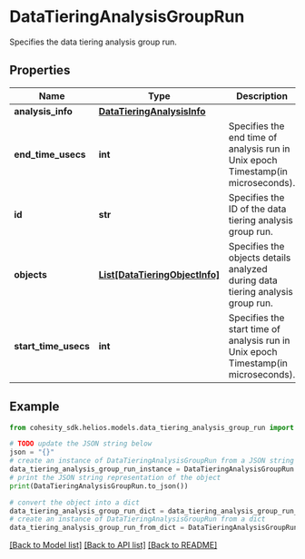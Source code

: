 # DataTieringAnalysisGroupRun

Specifies the data tiering analysis group run.

## Properties

Name | Type | Description | Notes
------------ | ------------- | ------------- | -------------
**analysis_info** | [**DataTieringAnalysisInfo**](DataTieringAnalysisInfo.md) |  | [optional] 
**end_time_usecs** | **int** | Specifies the end time of analysis run in Unix epoch Timestamp(in microseconds). | [optional] 
**id** | **str** | Specifies the ID of the data tiering analysis group run. | [optional] 
**objects** | [**List[DataTieringObjectInfo]**](DataTieringObjectInfo.md) | Specifies the objects details analyzed during data tiering analysis group run. | [optional] 
**start_time_usecs** | **int** | Specifies the start time of analysis run in Unix epoch Timestamp(in microseconds). | [optional] 

## Example

```python
from cohesity_sdk.helios.models.data_tiering_analysis_group_run import DataTieringAnalysisGroupRun

# TODO update the JSON string below
json = "{}"
# create an instance of DataTieringAnalysisGroupRun from a JSON string
data_tiering_analysis_group_run_instance = DataTieringAnalysisGroupRun.from_json(json)
# print the JSON string representation of the object
print(DataTieringAnalysisGroupRun.to_json())

# convert the object into a dict
data_tiering_analysis_group_run_dict = data_tiering_analysis_group_run_instance.to_dict()
# create an instance of DataTieringAnalysisGroupRun from a dict
data_tiering_analysis_group_run_from_dict = DataTieringAnalysisGroupRun.from_dict(data_tiering_analysis_group_run_dict)
```
[[Back to Model list]](../README.md#documentation-for-models) [[Back to API list]](../README.md#documentation-for-api-endpoints) [[Back to README]](../README.md)


